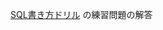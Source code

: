 [SQL書き方ドリル](https://www.amazon.co.jp/%E6%94%B9%E8%A8%82%E7%AC%AC3%E7%89%88-%E3%81%99%E3%82%89%E3%81%99%E3%82%89%E3%81%A8%E6%89%8B%E3%81%8C%E5%8B%95%E3%81%8F%E3%82%88%E3%81%86%E3%81%AB%E3%81%AA%E3%82%8B-SQL%E6%9B%B8%E3%81%8D%E6%96%B9%E3%83%89%E3%83%AA%E3%83%AB-PRESS-plus/dp/4774180661)
の練習問題の解答
